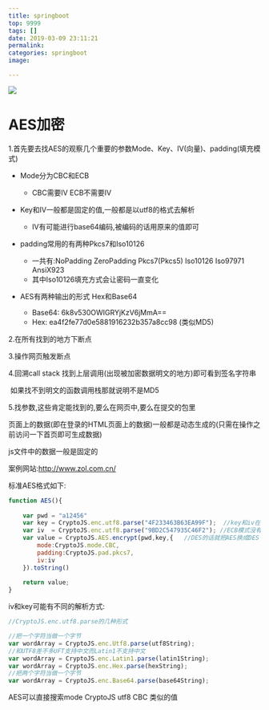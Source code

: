 ```yaml
---
title: springboot
top: 9999
tags: []
date: 2019-03-09 23:11:21
permalink:
categories: springboot
image:

---
```


<p class="description"></p>

<meta name="referrer" content="no-referrer" />

<img src="http://blog-mamba.oss-cn-beijing.aliyuncs.com/springboot/title.png">

<!-- more -->

# AES加密

1.首先要去找AES的观察几个重要的参数Mode、Key、IV(向量)、padding(填充模式)

- Mode分为CBC和ECB

  - CBC需要IV     ECB不需要IV

  

- Key和IV一般都是固定的值,一般都是以utf8的格式去解析

  - IV有可能进行base64编码,被编码的话用原来的值即可

  

- padding常用的有两种Pkcs7和Iso10126   

  - 一共有:NoPadding ZeroPadding Pkcs7(Pkcs5) Iso10126 Iso97971 AnsiX923
  - 其中Iso10126填充方式会让密码一直变化

  

- AES有两种输出的形式 Hex和Base64

  - Base64:  6k8v530OWIGRYjKzV6jMmA==
  - Hex:        ea4f2fe77d0e5881916232b357a8cc98  (类似MD5)

  

2.在所有找到的地方下断点

3.操作网页触发断点

4.回溯call stack 找到上层调用(出现被加密数据明文的地方)即可看到签名字符串

​    如果找不到明文的函数调用栈那就说明不是MD5

5.找参数,这些肯定能找到的,要么在网页中,要么在提交的包里



页面上的数据(即在登录的HTML页面上的数据)一般都是动态生成的(只需在操作之前访问一下首页即可生成数据)

js文件中的数据一般是固定的



案例网站:<http://www.zol.com.cn/>

标准AES格式如下:

```javascript
function AES(){  
    
    var pwd = "a12456"  
    var key = CryptoJS.enc.utf8.parse("4F233463B63EA99F");  //key和iv在使用之前要先解析成字节集其实这个解析不解析无所谓,默认就是uft8解析
    var iv  = CryptoJS.enc.utf8.parse("9BD2C547935C46F2"); //ECB模式没有偏移向量
    var value = CryptoJS.AES.encrypt(pwd,key,{   //DES的话就把AES换成DES  一般AES的秘钥是16个字节或者是32个字节8个字节也可以DES是8个字节3DES是24个字节
        mode:CryptoJS.mode.CBC,  
        padding:CryptoJS.pad.pkcs7,  
        iv:iv  
    }).toString()
    
    return value;
}
```

iv和key可能有不同的解析方式:

```javascript
//CryptoJS.enc.utf8.parse的几种形式

//把一个字符当做一个字节
var wordArray = CryptoJS.enc.Utf8.parse(utf8String);  
//和UTF8差不多UFT支持中文而Latin1不支持中文
var wordArray = CryptoJS.enc.Latin1.parse(latin1String);
var wordArray = CryptoJS.enc.Hex.parse(hexString);
//把两个字符当做一个字节
var wordArray = CryptoJS.enc.Base64.parse(base64String); 
```



AES可以直接搜索mode   CryptoJS   utf8  CBC  类似的值